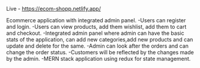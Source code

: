 Live - https://ecom-shopp.netlify.app/

Ecommerce application with integrated admin panel.
   -Users can register and login.
   -Users can view products, add them wishlist, add them to cart and checkout.
   -Integrated admin panel where admin can have the basic stats of the application, can add new categories,add new products and can update and delete for the same.
   -Admin can look after the orders and can change the order status.
   -Customers will be reflected by the changes made by the admin.
   -MERN stack application using redux for state management.
